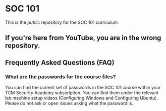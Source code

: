 # SOC 101

This is the *public* repository for the SOC 101 curriculum.

## If you're here from YouTube, you are in the wrong repository.

## Frequently Asked Questions (FAQ)
### What are the passwords for the course files?
You can find the current set of passwords in the SOC 101 course within your TCM Security Academy subscription. You can find them under the relevant lab machine setup videos (Configuring Windows and Configuring Ubuntu). Please do not ask or open issues asking what the password is.

